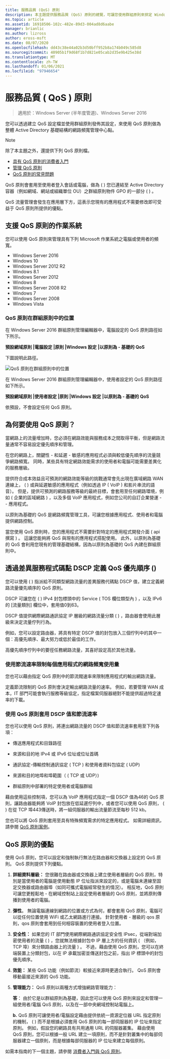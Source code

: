 ```yaml
---
title: 服務品質 (QoS) 原則
description: 本主題提供服務品質 (QoS) 原則的總覽，可讓您使用群組原則來排定 Windows Server 2016 中特定應用程式和服務的網路流量頻寬。
ms.topic: article
ms.assetid: 16918506-102c-482e-89d3-004ad8d6aabe
manager: brianlic
ms.author: lizross
author: eross-msft
ms.date: 08/07/2020
ms.openlocfilehash: dd43c38e44a02b3d50bff952b8a174b049c585d8
ms.sourcegitcommit: 40905b1f9d68f1b7d821e05cab2d35e9b425e38d
ms.translationtype: MT
ms.contentlocale: zh-TW
ms.lasthandoff: 01/06/2021
ms.locfileid: "97946654"
---
```

# <a name="quality-of-service-qos-policy"></a>服務品質 \( QoS \) 原則

>適用於：Windows Server (半年度管道)、Windows Server 2016

您可以透過建立 QoS 設定檔並使用群組原則發佈其設定，來使用 QoS 原則做為整體 Active Directory 基礎結構的網路頻寬管理中心點。

>[!NOTE]
>  除了本主題之外，還提供下列 QoS 原則檔。
>
>  - [具有 QoS 原則的消費者入門](qos-policy-get-started.md)
>  - [管理 QoS 原則](qos-policy-manage.md)
>  - [QoS 原則的常見問題](qos-policy-faq.md)

QoS 原則會套用至使用者登入會話或電腦，做為 \( \) 您已連結至 Active Directory 容器（例如網域、網站或組織單位 OU）之群組原則物件 GPO 的一部分 \( \) 。

QoS 流量管理會發生在應用層下方，這表示您現有的應用程式不需要修改即可受益于 QoS 原則所提供的優點。

## <a name="operating-systems-that-support-qos-policy"></a>支援 QoS 原則的作業系統

您可以使用 QoS 原則來管理具有下列 Microsoft 作業系統之電腦或使用者的頻寬。

- Windows Server 2016
- Windows 10
- Windows Server 2012 R2
- Windows 8.1
- Windows Server 2012
- Windows 8
- Windows Server 2008 R2
- Windows 7
- Windows Server 2008
- Windows Vista

### <a name="location-of-qos-policy-in-group-policy"></a>QoS 原則在群組原則中的位置

在 Windows Server 2016 群組原則管理編輯器中，電腦設定的 QoS 原則路徑如下所示。

**預設網域原則 |電腦設定 |原則 |Windows 設定 |以原則為 \- 基礎的 QoS**

下圖說明此路徑。

![QoS 原則在群組原則中的位置](../../media/QoS/QoS-Gp.jpg)

在 Windows Server 2016 群組原則管理編輯器中，使用者設定的 QoS 原則路徑如下所示。

**預設網域原則 |使用者設定 |原則 |Windows 設定 |以原則為 \- 基礎的 QoS**

依預設，不會設定任何 QoS 原則。

## <a name="why-use-qos-policy"></a>為何要使用 QoS 原則？

當網路上的流量增加時，您必須在網路效能與服務成本之間取得平衡，但是網路流量通常不容易設定優先順序和管理。

在您的網路上，關鍵性 \- 和延遲 \- 敏感的應用程式必須與較低優先順序的流量競爭網路頻寬。 同時，某些具有特定網路效能需求的使用者和電腦可能需要差異化的服務層級。

提供符合成本效益且可預測的網路效能等級的挑戰通常會先出現在廣域網路 WAN 連線上， \( \) 或與延遲敏感的應用程式（例如透過 IP \( VoIP \) 和影片串流的語音）。 但是，提供可預測的網路服務等級的最終目標，會套用至任何網路環境，例如 \( 企業的區域網路 \) ，以及多個 VoIP 應用程式，例如您公司的自訂企業營運 \- \- 應用程式。

以原則為基礎的 QoS 是網路頻寬管理工具，可讓您根據應用程式、使用者和電腦提供網路控制。

當您使用 QoS 原則時，您的應用程式不需要針對特定的應用程式開發介面 \( api 撰寫 \) 。 這讓您能夠將 QoS 與現有的應用程式搭配使用。 此外，以原則為基礎的 QoS 會利用您現有的管理基礎結構，因為以原則為基礎的 QoS 內建在群組原則中。

## <a name="define-qos-priority-through-a-differentiated-services-code-point-dscp"></a>透過差異服務程式碼點 DSCP 定義 QoS 優先順序 \(\)

您可以使用 \( \) 指派給不同類型網路流量的差異服務代碼點 DSCP 值，建立定義網路流量優先順序的 QoS 原則。

DSCP 可讓您在 \( \) IPv4 封包標頭中的 Service \( TOS 欄位類型內 \) ，以及 IPv6 的 [流量類別] 欄位中，套用值0到63。

DSCP 值提供網際網路通訊協定 IP 層級的網路流量分類 \( \) ，路由器會使用此層級來決定流量佇列行為。

例如，您可以設定路由器，將具有特定 DSCP 值的封包放入三個佇列中的其中一個：高優先順序、最大努力或低於最佳的工作。

高優先順序佇列中的要徑任務網路流量，其喜好設定高於其他流量。

### <a name="limit-network-bandwidth-use-per-application-with-throttle-rate"></a>使用節流速率限制每個應用程式的網路頻寬使用量

您也可以藉由指定 QoS 原則中的節流閥速率來限制應用程式的輸出網路流量。

定義節流限制的 QoS 原則會決定輸出網路流量的速率。 例如，若要管理 WAN 成本，IT 部門可能會執行服務等級協定，指定檔案伺服器絕對不能提供超過特定速率的下載。

### <a name="use-qos-policy-to-apply-dscp-values-and-throttle-rates"></a>使用 QoS 原則套用 DSCP 值和節流速率

您也可以使用 QoS 原則，將連出網路流量的 DSCP 值和節流速率套用至下列各項：

- 傳送應用程式和目錄路徑

- 來源和目的地 IPv4 或 IPv6 位址或位址首碼

- 通訊協定-傳輸控制通訊協定 \( TCP \) 和使用者資料包協定 \( UDP\)

- 來源和目的地埠和埠範圍（ \( TCP 或 UDP）\)

- 群組原則中部署的特定使用者或電腦群組

藉由使用這些控制項，您可以為 VoIP 應用程式指定一個 DSCP 值為46的 QoS 原則，讓路由器能夠將 VoIP 封包放在低延遲佇列中，或者您可以使用 QoS 原則， \( \) 在從 TCP 埠443傳送時，將一組伺服器的輸出流量節流至每秒 512 kb。

您也可以將 QoS 原則套用至具有特殊頻寬需求的特定應用程式。 如需詳細資訊，請參閱 [QoS 原則案例](qos-policy-scenarios.md)。

## <a name="advantages-of-qos-policy"></a>QoS 原則的優點

使用 QoS 原則，您可以設定和強制執行無法在路由器和交換器上設定的 QoS 原則。 QoS 原則提供下列優點。

1. **詳細資料層級：** 您很難在路由器或交換器上建立使用者層級的 QoS 原則，特別是當使用者的電腦是使用動態 IP 位址指派來設定的，或是電腦未連線至固定交換器或路由器埠（如同可攜式電腦經常發生的情況）。 相反地，QoS 原則可讓您更輕鬆地 \- 在網域控制站上設定使用者層級的 QoS 原則，並將原則傳播到使用者的電腦。
2. **彈性**。 無論電腦連線到網路的位置或方式為何，都會套用 QoS 原則，電腦可以從任何位置使用 WiFi 或乙太網路進行連接。 針對使用者 \- 層級的 qos 原則，qos 原則會套用到任何相容裝置的使用者登入位置。
3. **安全性：** 如果您的 IT 部門使用網際網路通訊協定安全性 IPsec，從端對端加密使用者的流量 \( \) ，您就無法根據封包中 IP 層上方的任何資訊 \( （例如，TCP 埠）來分類路由器上的流量 \) 。 不過，藉由使用 QoS 原則，您可以在終端裝置上分類封包，以在 IP 承載加密並傳送封包之前，指出 IP 標頭中的封包優先順序。
4. **效能：** 某些 QoS 功能（例如節流）較接近來源時更適合執行。 QoS 原則會移動最接近來源的 QoS 功能。
5. **管理能力：** QoS 原則以兩種方式增強網路管理能力：

    **答**： 由於它是以群組原則為基礎，因此您可以使用 QoS 原則來設定和管理一組使用者/電腦 QoS 原則，以及在一部中央網域控制站電腦上。

    **b.** QoS 原則可讓使用者/電腦設定藉由提供依統一資源定位器 URL 指定原則的機制， \( \) 而不是根據必須套用 QoS 原則的每一部伺服器的 IP 位址來指定原則。 例如，假設您的網路具有共用通用 URL 的伺服器叢集。 藉由使用 QoS 原則，您可以根據一般 URL 建立一項原則，而不是針對叢集中的每部伺服器建立一個原則，而是根據每部伺服器的 IP 位址來建立每個原則。

如需本指南的下一個主題，請參閱 [消費者入門與 QoS 原則](qos-policy-get-started.md)。


